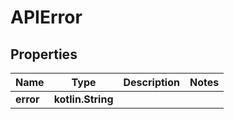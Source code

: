 
# APIError

## Properties
Name | Type | Description | Notes
------------ | ------------- | ------------- | -------------
**error** | **kotlin.String** |  | 



